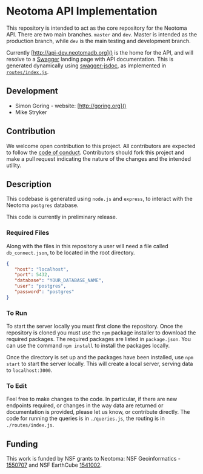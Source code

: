 # Neotoma API Implementation

This repository is intended to act as the core repository for the Neotoma API.  There are two main branches.  `master` and `dev`.  Master is intended as the production branch, while `dev` is the main testing and development branch.

Currently [http://api-dev.neotomadb.org]() is the home for the API, and will resolve to a [Swagger](http://swagger.io) landing page with API documentation.  This is generated dynamically using [swagger-jsdoc](https://www.npmjs.com/package/swagger-jsdoc), as implemented in [`routes/index.js`](https://github.com/NeotomaDB/api_nodetest/blob/master/routes/index.js).

## Development

* Simon Goring - website: [http://goring.org]()
* Mike Stryker

## Contribution

We welcome open contribution to this project.  All contributors are expected to follow the [code of conduct](https://github.com/Neotomadb/api_nodetest/blob/master/code_of_conduct.md).  Contributors should fork this project and make a pull request indicating the nature of the changes and the intended utility.

## Description

This codebase is generated using `node.js` and `express`, to interact with the Neotoma `postgres` database.

This code is currently in preliminary release.

### Required Files

Along with the files in this repository a user will need a file called `db_connect.json`, to be located in the root directory.

```json
{
   "host": "localhost",
   "port": 5432,
   "database": "YOUR_DATABASE_NAME",
   "user": "postgres",
   "password": "postgres"
}
```

### To Run

To start the server locally you must first clone the repository.  Once the repository is cloned you must use the `npm` package installer to download the required packages.  The required packages are listed in `package.json`.  You can use the command `npm install` to install the packages locally.

Once the directory is set up and the packages have been installed, use `npm start` to start the server locally.  This will create a local server, serving data to `localhost:3000`.

### To Edit

Feel free to make changes to the code.  In particular, if there are new endpoints required, or changes in the way data are returned or documentation is provided, please let us know, or contribute directly.  The code for running the queries is in `./queries.js`, the routing is in `./routes/index.js`.

## Funding

This work is funded by NSF grants to Neotoma: NSF Geoinformatics - [1550707](https://www.nsf.gov/awardsearch/showAward?AWD_ID=1550707&HistoricalAwards=false) and NSF EarthCube [1541002](https://www.nsf.gov/awardsearch/showAward?AWD_ID=1541002&HistoricalAwards=false).
